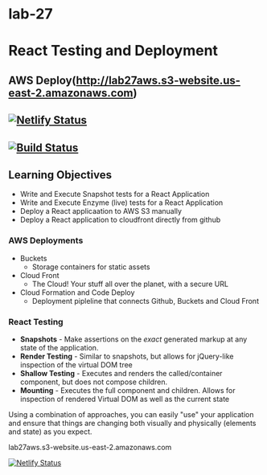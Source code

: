 # lab-27

# React Testing and Deployment

## AWS Deploy(http://lab27aws.s3-website.us-east-2.amazonaws.com)

## [![Netlify Status](https://api.netlify.com/api/v1/badges/ee8d5428-3894-400e-8448-1417f8a7e87d/deploy-status)](https://app.netlify.com/sites/optimistic-dubinsky-df1c0d/deploys)

## [![Build Status](https://travis-ci.org/colosrjones-401d4/lab-27.svg?branch=master)](https://travis-ci.org/colosrjones-401d4/lab-27)


## Learning Objectives

* Write and Execute Snapshot tests for a React Application
* Write and Execute Enzyme (live) tests for a React Application
* Deploy a React applicaation to AWS S3 manually
* Deploy a React application to cloudfront directly from github

### AWS Deployments
* Buckets
  * Storage containers for static assets
* Cloud Front
  * The Cloud! Your stuff all over the planet, with a secure URL
* Cloud Formation and Code Deploy
  * Deployment pipleline that connects Github, Buckets and Cloud Front

### React Testing
* **Snapshots** - Make assertions on the *exact* generated markup at any state of the application.
* **Render Testing** - Similar to snapshots, but allows for jQuery-like inspection of the virtual DOM tree
* **Shallow Testing** - Executes and renders the called/container component, but does not compose children.
* **Mounting** - Executes the full component and children. Allows for inspection of rendered Virtual DOM as well as the current state

Using a combination of approaches, you can easily "use" your application and ensure that things are changing both visually and physically (elements and state) as you expect.

lab27aws.s3-website.us-east-2.amazonaws.com

[![Netlify Status](https://api.netlify.com/api/v1/badges/ee8d5428-3894-400e-8448-1417f8a7e87d/deploy-status)](https://app.netlify.com/sites/optimistic-dubinsky-df1c0d/deploys)
